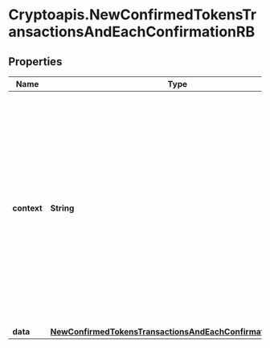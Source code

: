 # Cryptoapis.NewConfirmedTokensTransactionsAndEachConfirmationRB

## Properties

Name | Type | Description | Notes
------------ | ------------- | ------------- | -------------
**context** | **String** | In batch situations the user can use the context to correlate responses with requests. This property is present regardless of whether the response was successful or returned as an error. &#x60;context&#x60; is specified by the user. | [optional] 
**data** | [**NewConfirmedTokensTransactionsAndEachConfirmationRBData**](NewConfirmedTokensTransactionsAndEachConfirmationRBData.md) |  | 


